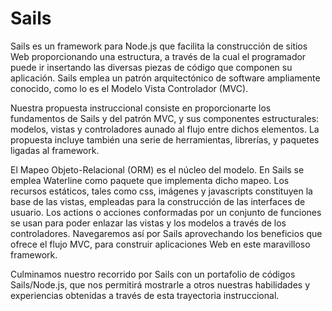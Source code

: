 # Sails

Sails es un framework para Node.js que facilita la construcción de sitios Web proporcionando una estructura, a través de la cual el programador puede ir insertando las diversas piezas de código que componen su aplicación. Sails emplea un patrón arquitectónico de software ampliamente conocido, como lo es el Modelo Vista Controlador (MVC).

Nuestra propuesta instruccional consiste en proporcionarte los fundamentos de Sails y del patrón MVC, y sus componentes estructurales: modelos, vistas y controladores aunado al flujo entre dichos elementos. La propuesta incluye también una serie de herramientas, librerías, y paquetes ligadas al framework.

El Mapeo Objeto-Relacional (ORM) es el núcleo del modelo. En Sails se emplea Waterline como paquete que implementa dicho mapeo. Los recursos estáticos, tales como css, imágenes y javascripts constituyen la base de las vistas, empleadas para la construcción de las interfaces de usuario. Los actions o acciones conformadas por un conjunto de funciones se usan para poder enlazar las vistas y los modelos a través de los controladores. Navegaremos así por Sails aprovechando los beneficios que ofrece el flujo MVC, para construir aplicaciones Web en este maravilloso framework.

Culminamos nuestro recorrido por Sails con un portafolio de códigos Sails/Node.js, que nos permitirá mostrarle a otros nuestras habilidades y experiencias obtenidas a través de esta trayectoria instruccional.